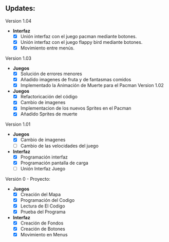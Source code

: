 ## Updates:
Version 1.04
  - **Interfaz**
    - [X] Unión interfaz con el juego pacman mediante botones.
    - [X] Unión interfaz con el juego flappy bird mediante botones.
    - [X] Movimiento entre menús.

Version 1.03  
  - **Juegos**
     - [X] Solución de errores menores
     - [X] Añadido imagenes de fruta y de fantasmas comidos
     - [X] Implementado la Animación de Muerte para el Pacman
Version 1.02  
  - **Juegos**
     - [X] Refactoricación del código 
     - [X] Cambio de imagenes
     - [X] Implementacion de los nuevos Sprites en el Pacman
     - [X] Añadido Sprites de muerte
     
Version 1.01  
  - **Juegos**
     - [X] Cambio de imagenes                                                                          
     - [ ] Cambio de las velocidades del juego                                                         
     
  - **Interfaz** 
     - [X] Programación interfaz                                                                        
     - [X] Programación pantalla de carga                                                               
     - [ ] Unión Interfaz Juego                                                                         

Versión 0 - Proyecto:
  - **Juegos**
     - [X] Creación del Mapa                                                                            
     - [X] Programación del Codigo                                                                      
     - [X] Lectura de El Codigo                                                                         
     - [X] Prueba del Programa                                                                          
     
  - **Interfaz** 
     - [X] Creación de Fondos                                                                           
     - [X] Creación de Botones                                                                          
     - [X] Movimiento en Menus                                                                          
